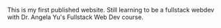 This is my first published website. Still learning to be a fullstack webdev with Dr. Angela Yu's Fullstack Web Dev course.
